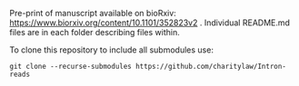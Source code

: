 Pre-print of manuscript available on bioRxiv: https://www.biorxiv.org/content/10.1101/352823v2 .
Individual README.md files are in each folder describing files within.

To clone this repository to include all submodules use:

```
git clone --recurse-submodules https://github.com/charitylaw/Intron-reads
```
